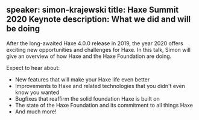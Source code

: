 speaker: simon-krajewski
title: Haxe Summit 2020 Keynote
description: What we did and will be doing
---
After the long-awaited Haxe 4.0.0 release in 2019, the year 2020 offers exciting new opportunities and challenges for Haxe. In this talk, Simon will give an overview of how Haxe and the Haxe Foundation are doing.

Expect to hear about:

* New features that will make your Haxe life even better
* Improvements to Haxe and related technologies that you didn't even know you wanted
* Bugfixes that reaffirm the solid foundation Haxe is built on
* The state of the Haxe Foundation and its commitment to all things Haxe
* And much more!